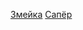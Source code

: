 
[Змейка](https://advicel.github.io/games/snake/)
[Сапёр](https://advicel.github.io/games/Minesweeper/)


